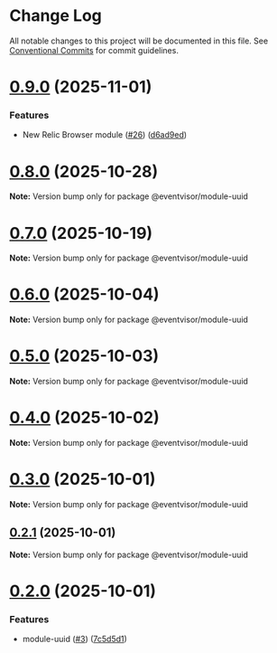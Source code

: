 # Change Log

All notable changes to this project will be documented in this file.
See [Conventional Commits](https://conventionalcommits.org) for commit guidelines.

# [0.9.0](https://github.com/eventvisor/eventvisor/compare/v0.8.0...v0.9.0) (2025-11-01)


### Features

* New Relic Browser module ([#26](https://github.com/eventvisor/eventvisor/issues/26)) ([d6ad9ed](https://github.com/eventvisor/eventvisor/commit/d6ad9edd4fd895f48070fffad4ac3f8967671229))





# [0.8.0](https://github.com/eventvisor/eventvisor/compare/v0.7.0...v0.8.0) (2025-10-28)

**Note:** Version bump only for package @eventvisor/module-uuid





# [0.7.0](https://github.com/eventvisor/eventvisor/compare/v0.6.0...v0.7.0) (2025-10-19)

**Note:** Version bump only for package @eventvisor/module-uuid





# [0.6.0](https://github.com/eventvisor/eventvisor/compare/v0.5.0...v0.6.0) (2025-10-04)

**Note:** Version bump only for package @eventvisor/module-uuid





# [0.5.0](https://github.com/eventvisor/eventvisor/compare/v0.4.0...v0.5.0) (2025-10-03)

**Note:** Version bump only for package @eventvisor/module-uuid





# [0.4.0](https://github.com/eventvisor/eventvisor/compare/v0.3.0...v0.4.0) (2025-10-02)

**Note:** Version bump only for package @eventvisor/module-uuid





# [0.3.0](https://github.com/eventvisor/eventvisor/compare/v0.2.1...v0.3.0) (2025-10-01)

**Note:** Version bump only for package @eventvisor/module-uuid





## [0.2.1](https://github.com/eventvisor/eventvisor/compare/v0.2.0...v0.2.1) (2025-10-01)

**Note:** Version bump only for package @eventvisor/module-uuid





# [0.2.0](https://github.com/eventvisor/eventvisor/compare/v0.1.0...v0.2.0) (2025-10-01)


### Features

* module-uuid ([#3](https://github.com/eventvisor/eventvisor/issues/3)) ([7c5d5d1](https://github.com/eventvisor/eventvisor/commit/7c5d5d166fd519a484b0f146a666cb40bac1180a))
